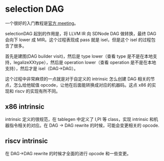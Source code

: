 # selection DAG

一个很好的入门教程是[官方 meeting](https://llvm.org/devmtg/2024-10/slides/tutorial/MacLean-Fargnoli-ABeginnersGuide-to-SelectionDAG.pdf)。

selectionDAG 起到的作用是，将 LLVM IR 向 SDNode DAG 做转换，最终 DAG 会向下 lower 成 MIR。这个过程表现成 pass 就是 isel，但是这个 isel 的过程包含了很多。

首先是建图(DAG builder visit)，然后是 type lower（查看 type 是不是在本地支持，legalizeXXtype），然后是 operation lower（查看 operation 是不是在本地支持），然后才是 isel（DAG->DAG）。

这个过程中非常麻烦的一点就是对于自定义的 intrinsic 怎么创建 DAG 相关的节点，怎么给他赋值 opcode，让他在后面能转换成对应的机器码。这点 x86 的实现和 riscv 的实现有所不同。

## x86 intrinsic

intrinsic 定义的很规范，在 tablegen 中定义了 I,PI 等 class，实现 intrinsic 和机器指令相关的对应。在 DAG -> DAG rewrite 的时候，可能会变更相关的 opcode.

## riscv intrinsic

在 DAG->DAG rewrite 的时候才全面的进行 opcode 和一些变更。